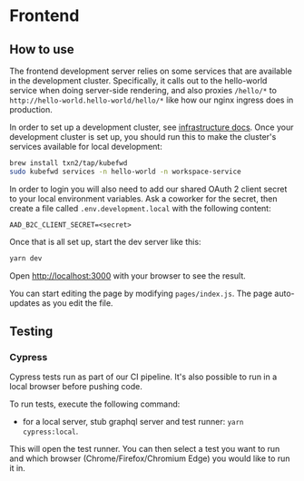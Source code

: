 # Frontend

## How to use

The frontend development server relies on some services that are available in the development cluster. Specifically, it calls out to the hello-world service when doing server-side rendering, and also proxies `/hello/*` to `http://hello-world.hello-world/hello/*` like how our nginx ingress does in production.

In order to set up a development cluster, see [infrastructure docs](../infrastructure/README.md). Once your development cluster is set up, you should run this to make the cluster's services available for local development:

```bash
brew install txn2/tap/kubefwd
sudo kubefwd services -n hello-world -n workspace-service
```

In order to login you will also need to add our shared OAuth 2 client secret to your local environment variables. Ask a coworker for the secret, then create a file called `.env.development.local` with the following content:

```
AAD_B2C_CLIENT_SECRET=<secret>
```

Once that is all set up, start the dev server like this:

```bash
yarn dev
```

Open [http://localhost:3000](http://localhost:3000) with your browser to see the result.

You can start editing the page by modifying `pages/index.js`. The page auto-updates as you edit the file.

## Testing

### Cypress

Cypress tests run as part of our CI pipeline. It's also possible to run in a local browser before pushing code.

To run tests, execute the following command:

- for a local server, stub graphql server and test runner: `yarn cypress:local`.

This will open the test runner. You can then select a test you want to run and which browser (Chrome/Firefox/Chromium Edge) you would like to run it in.

